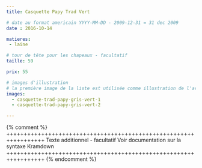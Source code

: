 ```yaml
---
title: Casquette Papy Trad Vert

# date au format americain YYYY-MM-DD - 2009-12-31 = 31 dec 2009
date : 2016-10-14

matieres:
 - laine

# tour de tête pour les chapeaux - facultatif
taille: 59

prix: 55

# images d'illustration
# la première image de la liste est utilisée comme illustration de l'article dans les pages de listing.
images:
  - casquette-trad-papy-gris-vert-1
  - casquette-trad-papy-gris-vert-2

---
```

{% comment %} +++++++++++++++++++++++++++++++++++++++++++++++++++++++++++++++++
              Texte additionnel - facultatif
              Voir documentation sur la syntaxe Kramdown
+++++++++++++++++++++++++++++++++++++++++++++++++++++++++++++++++ {% endcomment %}
